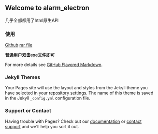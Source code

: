 ## Welcome to alarm_electron

几乎全部都用了html原生API

### 使用

[Github](https://github.com/Lanseria/alarm_electron)
[rar file](https://github.com/Lanseria/alarm_electron/releases/download/v1.0/alarm-win32-x64.rar)

**普通用户双击exe文件即可**

For more details see [GitHub Flavored Markdown](https://guides.github.com/features/mastering-markdown/).

### Jekyll Themes

Your Pages site will use the layout and styles from the Jekyll theme you have selected in your [repository settings](https://github.com/Lanseria/alarm_electron/settings). The name of this theme is saved in the Jekyll `_config.yml` configuration file.

### Support or Contact

Having trouble with Pages? Check out our [documentation](https://help.github.com/categories/github-pages-basics/) or [contact support](https://github.com/contact) and we’ll help you sort it out.
